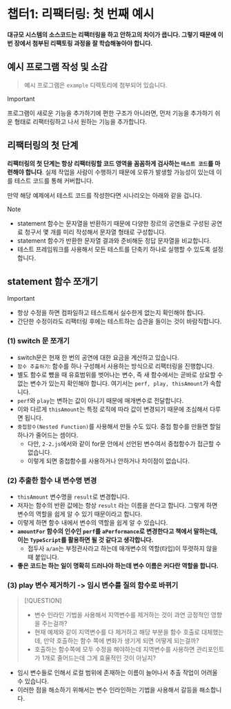 # 챕터1: 리팩터링: 첫 번째 예시

**대규모 시스템의 소스코드는 리팩터링을 하고 안하고의 차이가 큽니다. 그렇기 때문에 이번 장에서 첨부된 리팩토링 과정을 잘 학습해놓아야 합니다.**

## 예시 프로그램 작성 및 소감

> 예시 프로그램은 `example` 디렉토리에 첨부되어 있습니다.

> [!IMPORTANT]
>
> 프로그램이 새로운 기능을 추가하기에 편한 구조가 아니라면, 먼저 기능을 추가하기 쉬운 형태로 리팩터링하고 나서 원하는 기능을 추가합니다.

## 리팩터링의 첫 단계

**리팩터링의 첫 단계는 항상 리팩터링할 코드 영역을 꼼꼼하게 검사하는 `테스트 코드`를 마련해야 합니다**. 실제 작업을 사람이 수행하기 때문에 오류가 발생할 가능성이 있는데 이를 테스트 코드를 통해 커버합니다.

만약 해당 예제에서 테스트 코드를 작성한다면 시나리오는 아래와 같을 겁니다.

> [!NOTE]
>
> - statement 함수는 문자열을 반환하기 때문에 다양한 장르의 공연들로 구성된 공연료 청구서 몇 개를 미리 작성해서 문자열 형태로 구성합니다.
> - statement 함수가 반환한 문자열 결과와 준비해둔 정답 문자열을 비교합니다.
> - 테스트 프레임워크를 사용해서 모든 테스트를 단축키 하나로 실행할 수 있도록 설정합니다.

## statement 함수 쪼개기

> [!IMPORTANT]
>
> - 항상 수정을 하면 컴파일하고 테스트해서 실수한게 없는지 확인해야 합니다.
> - 간단한 수정이라도 리팩터링 후에는 테스트하는 습관을 들이는 것이 바람직합니다.

### (1) switch 문 쪼개기

- switch문은 현재 한 번의 공연에 대한 요금을 계산하고 있습니다.
- `함수 추출하기`: 함수를 하나 구성해서 사용하는 방식으로 리팩터링을 진행합니다.
- 별도 함수로 뺐을 때 유효범위를 벗어나는 변수, 즉 새 함수에서는 곧바로 상요할 수 없는 변수가 있는지 확인해야 합니다. 여기서는 `perf, play, thisAmount`가 속합니다.
- `perf`와 `play`는 변하는 값이 아니기 때문에 매개변수로 전달합니다.
- 이와 다르게 `thisAmount`는 특정 로직에 따라 값이 변경되기 때문에 조심해서 다루면 됩니다.
- `중첩함수(Nested Function)`를 사용해서 만들 수도 있다. 중첩 함수를 만들면 할일 하나가 줄어드는 셈이다.
  - 다만, `2-2.js`에서와 같이 for문 안에서 선언된 변수여서 중첩함수가 접근할 수 없습니다.
  - 이렇게 되면 중첩함수를 사용하거나 안하거나 차이점이 없습니다.

### (2) 추출한 함수 내 변수명 변경

- `thisAmount` 변수명을 `result`로 변경합니다.
- 저자는 함수의 반환 값에는 항상 `result` 라는 이름을 쓴다고 합니다. 그렇게 하면 변수의 역할을 쉽게 알 수 있기 때문이라고 합니다.
- 이렇게 하면 함수 내에서 변수의 역할을 쉽게 알 수 있습니다.
- **`amountFor` 함수의 인수인 `perf`를 `aPerformance`로 변경한다고 책에서 말하는데, 이는 `TypeScript`를 활용하면 될 것 같다고 생각합니다.**
  - 접두사 `a/an`는 부정관사라고 하는데 매개변수의 역할(타입)이 뚜렷하지 않을 때 붙입니다.
- **좋은 코드는 하는 일이 명확히 드러나야 하는데 변수 이름은 커다란 역할을 합니다.**

### (3) play 변수 제거하기 -> 임시 변수를 질의 함수로 바뀌기

> [!QUESTION]
>
> - 변수 인라인 기법을 사용해서 지역변수를 제거하는 것이 과연 긍정적인 영향을 주는걸까?
> - 현재 예제와 같이 지역변수를 다 제거하고 해당 부분을 함수 호출로 대체했는데, 만약 호출하는 함수 쪽에 변화가 생기게 되면 어떻게 되는걸까?
> - 호출하는 함수쪽에 모두 수정을 해야하는데 지역변수를 사용하면 관리포인트가 1개로 줄어드는데 그게 효율적인 것이 아닐지?

- 임시 변수들로 인해서 로컬 범위에 존재하는 이름이 늘어나서 추출 작업이 어려울 수 있습니다.
- 이러한 점을 해소하기 위해서는 변수 인라인하는 기법을 사용해서 갈등을 해소합니다.
